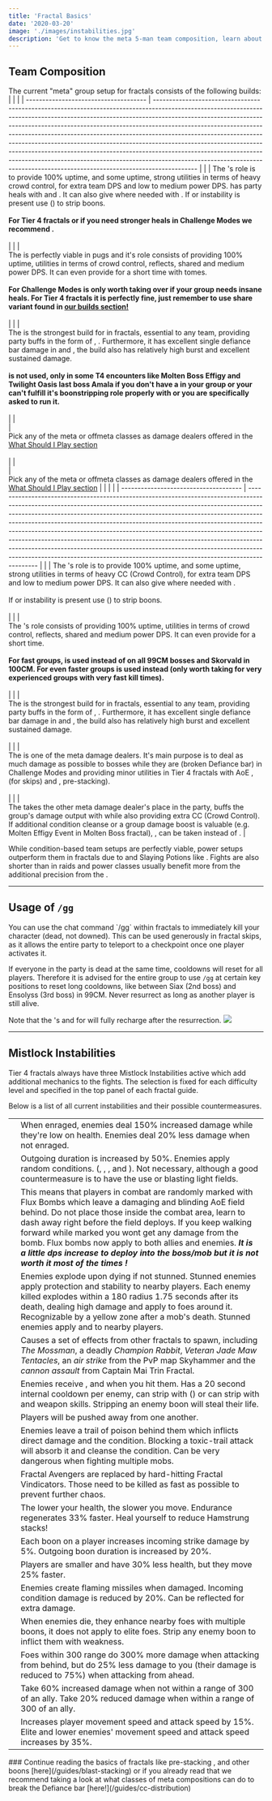 ```yaml
---
title: 'Fractal Basics'
date: '2020-03-20'
image: './images/instabilities.jpg'
description: 'Get to know the meta 5-man team composition, learn about the /gg command and Mistlock Instabilities.'
---
```


## Team Composition

The current "meta" group setup for fractals consists of the following builds:
<Tabs outlined>
<Tab title="PUG friendly team composition">
| | |
| ------------------------------------- | ------------------------------------------------------------------------------------------------------------------------------------------------------------------------------------------------------------------------------------------------------------------------------------------------------------------------------------------------------------------------------------------------------------------------------------------------------------------------------------------------------------------------------------------------------------------------------------------------------------------------------------------------------------- |
| <Specialization name="renegade"/> | The <Specialization name="renegade"/>'s role is to provide 100% <Boon name="alacrity"/> uptime, and some <Boon name="might"/> uptime, strong utilities in terms of heavy crowd control, <Skill name="Soulcleaves Summit"/> for extra team DPS and low to medium power DPS. <Specialization name="renegade"/> has party heals with <Skill name="Soulcleaves Summit"/> and <Skill name="Breakrazors Bastion"/>. It can also give <Boon name="stability"/> where needed with <Skill name="Legendary Dwarf Stance"/>. If <Instability name="No Pain, No Gain"/> or <Instability name="Vengeance"/> instability is present use <Skill name="Banish Enchantment"/> (<Skill name="Legendary Demon stance"/>) to strip boons.<br/><br/>**For Tier 4 fractals or if you need stronger heals in Challenge Modes we recommend <Specialization text="Heal Renegade" name="renegade"/>.**<br/><br/> |
| <Specialization name="firebrand" text="Firebrand"/> | <br/>The <Specialization text="Firebrand" name="firebrand"/> is perfectly viable in pugs and it's role consists of providing 100% <Boon name="quickness"/> uptime, utilities in terms of crowd control, reflects, shared <Boon name="aegis"/> and medium power DPS. It can even provide <Boon name="resistance"/> for a short time with tomes.<br/><br/>**For Challenge Modes <Specialization text="Heal Firebrand" name="firebrand"/> is only worth taking over <Specialization text="Heal Renegade" name="renegade"/> if your group needs insane heals. For Tier 4 fractals it is perfectly fine, just remember to use <Skill name="Bane Signet"/> share variant found in [our builds section!](/builds/guardian/heal-firebrand)**<br/><br/>  |
| <Specialization name="berserker" text="Banner Berserker"/> | <br/>The <Specialization text="Banner Berserker" name="berserker"/> is the strongest build for <Specialization name="warrior"/> in fractals, essential to any team, providing party buffs in the form of <Skill id="14405" profession="warrior"/>, <Skill id="14407" profession="warrior"/>. Furthermore, it has excellent single defiance bar damage in <Skill name="Tremor"/> and <Skill name="Headbutt"/>, the build also has relatively high burst and excellent sustained damage.<br/><br/>**<Specialization name="spellbreaker"/> is not used, only in some T4 encounters like Molten Boss Effigy and Twilight Oasis last boss Amala if you don't have a <Specialization name="Reaper" text="Power Reaper"/> in your group or your <Specialization name="renegade"/> can't fulfill it's boonstripping role properly with <Skill name="Legendary Demon stance" disableText/> or you are specifically asked to run it.**<br/><br/>  |
| <Specialization name="weaver" disableText/><Specialization name="Soulbeast" disableText/><Specialization name="Holosmith" disableText/><br/><Specialization name="firebrand" disableText/><Specialization name="Reaper" disableText/><Specialization name="Dragonhunter" disableText/>  | <br/>Pick any of the meta or offmeta classes as damage dealers offered in the [What Should I Play section](/guides/what-should-i-play)<br/><br/> |
| <Specialization name="weaver" disableText/><Specialization name="Soulbeast" disableText/><Specialization name="Holosmith" disableText/><br/><Specialization name="firebrand" disableText/><Specialization name="Reaper" disableText/><Specialization name="Dragonhunter" disableText/>  | <br/>Pick any of the meta or offmeta classes as damage dealers offered in the [What Should I Play section](/guides/what-should-i-play) |
</Tab>
<Tab title="Meta team composition">
|                                       |                                                                                                                                                                                                                                                                                                                                                                                                                                                                                                                                                                                                                                                               |
| ------------------------------------- | ------------------------------------------------------------------------------------------------------------------------------------------------------------------------------------------------------------------------------------------------------------------------------------------------------------------------------------------------------------------------------------------------------------------------------------------------------------------------------------------------------------------------------------------------------------------------------------------------------------------------------------------------------------- |
| <Specialization name="renegade" text="Renegade"/> | The <Specialization text="Renegade" name="renegade"/>'s role is to provide 100% <Boon name="alacrity"/> uptime, and some <Boon name="might"/> uptime, strong utilities in terms of heavy CC (Crowd Control), <Skill name="Soulcleaves Summit"/> for extra team DPS and low to medium power DPS. It can also give <Boon name="stability"/> where needed with <Skill name="Legendary Dwarf stance"  disableText/>.<br/><br/>If <Instability name="No Pain, No Gain"/> or <Instability name="Vengeance"/> instability is present use <Skill name="Banish Enchantment"/> (<Skill name="Legendary Demon stance" disableText/>) to strip boons.<br/><br/> |
| <Specialization name="firebrand" text="Firebrand"/> | <br/>The <Specialization name="firebrand" text="Firebrand"/>'s role consists of providing 100% <Boon name="quickness"/> uptime, utilities in terms of crowd control, reflects, shared <Boon name="aegis"/> and medium power DPS. It can even provide <Boon name="resistance"/> for a short time.<br/><br/>**For fast groups, <Specialization text="Power Dragonhunter" name="dragonhunter"/> is used instead of <Specialization name="firebrand" text="Firebrand"/> on all 99CM bosses and Skorvald in 100CM. For even faster groups <Specialization name="guardian"/> is used instead (only worth taking for very experienced groups with very fast kill times).**<br/><br/>  |
| <Specialization name="berserker" text="Banner Berserker"/> | <br/>The <Specialization text="Banner Berserker" name="berserker"/> is the strongest build for <Specialization name="warrior"/> in fractals, essential to any team, providing party buffs in the form of <Skill id="14405" profession="warrior"/>, <Skill id="14407" profession="warrior"/>. Furthermore, it has excellent single defiance bar damage in <Skill name="Tremor"/> and <Skill name="Headbutt"/>, the build also has relatively high burst and excellent sustained damage.<br/><br/>   |
| <Specialization name="weaver"/>  | <br/>The <Specialization text="Power Sword Weaver" name="weaver"/> is one of the meta damage dealers. It's main purpose is to deal as much damage as possible to bosses while they are <Effect name="exposed"/> (broken Defiance bar) in Challenge Modes and providing minor utilities in Tier 4 fractals with AoE <Condition name="blind"/>, <Skill id="5536" profession="elementalist"/> (for skips) and <Boon name="might"/>,<Boon name="Fury"/> pre-stacking).<br/><br/>   |
|  <Specialization name="soulbeast"/> | <br/>The <Specialization text="Power Soulbeast" name="soulbeast"/> takes the other meta damage dealer's place in the party, buffs the group's damage output with <Skill id="12497" profession="ranger"/> while also providing extra CC (Crowd Control). If additional condition cleanse or a group damage boost is valuable (e.g. Molten Effigy Event in Molten Boss fractal), <Trait id="2128"/>, can be taken instead of <Trait id="2143"/>.      |

</Tab>
</Tabs>

While condition-based team setups are perfectly viable, power setups outperform them in fractals due to <Item id="24868"/> and Slaying Potions like <Item id="50082"/>. Fights are also shorter than in raids and power classes usually benefit more from the additional precision from the <Item id="79722"/>.

---

## Usage of `/gg`

<Grid>
<GridItem sm="8">
You can use the chat command `/gg` within fractals to immediately kill your character (dead, not downed). This can be used generously in fractal skips, as it allows the entire party to teleport to a checkpoint once one player activates it.

If everyone in the party is dead at the same time, cooldowns will reset for all players. Therefore it is advised for the entire group to use `/gg` at certain key positions to reset long cooldowns, like between Siax (2nd boss) and Ensolyss (3rd boss) in 99CM. Never resurrect as long as another player is still alive.

Note that the <Specialization name="druid"/>'s <Skill id="31869"/> and <Skill name="Reapers Shroud"/> for <Specialization name="reaper"/> will fully recharge after the resurrection.
</GridItem>
<GridItem sm="4">
<Image src="./images/gg.jpg" caption="A dead player"/>
</GridItem>
</Grid>

---

## Mistlock Instabilities

Tier 4 fractals always have three Mistlock Instabilities active which add additional mechanics to the fights. The selection is fixed for each difficulty level and specified in the top panel of each fractal guide.

Below is a list of all current instabilities and their possible countermeasures.

| | |
| ----------------------------------------- | ------------------------------------------------------------------------------------------------------------------------------------------------------------------------------------------------------------------------------------------------------------------------------------------------------------------------------------- |
| <Instability name="Adrenaline Rush"/>  | When enraged, enemies deal 150% increased damage while they're low on health. Enemies deal 20% less damage when not enraged.     |
| <Instability name="Afflicted"/>   | Outgoing <Boon name="resistance"/> duration is increased by 50%. Enemies apply random conditions. (<Condition name="bleeding"/>, <Condition name="burning"/>, <Condition name="confusion"/>, <Condition name="poison"/> and <Condition name="torment"/>). Not necessary, although a good countermeasure is to have the <Specialization name="Firebrand"/> use <Skill id="45460"/> or blasting light fields.  |
| <Instability name="Flux Bomb"/>           |  This means that players in combat are randomly marked with Flux Bombs which leave a damaging and blinding AoE field behind. Do not place those inside the combat area, learn to dash away right before the field deploys. If you keep walking forward while marked you wont get any damage from the bomb. Flux bombs now apply to both allies and enemies. ***It is a little dps increase to deploy into the boss/mob but it is not worth it most of the times !***                                    |
| <Instability name="Last Laugh"/>          | Enemies explode upon dying if not stunned. Stunned enemies apply protection and stability to nearby players. Each enemy killed explodes within a 180 radius 1.75 seconds after its death, dealing high damage and apply <Control name="daze"/> to foes around it. Recognizable by a yellow zone after a mob's death. Stunned enemies apply <Boon name="protection"/> and <Boon name="stability"/> to nearby players.                                                                                                                               |
| <Instability name="Mists Convergence"/>   | Causes a set of effects from other fractals to spawn, including _The Mossman_, a deadly _Champion Rabbit_, _Veteran Jade Maw Tentacles_, an _air strike_ from the PvP map Skyhammer and the _cannon assault_ from Captain Mai Trin Fractal.                                                                                           |
| <Instability name="No Pain, No Gain"/>    | Enemies receive <Boon name="protection"/>, <Boon name="might"/> and <Boon name="fury"/> when you hit them. Has a 20 second internal cooldown per enemy, <Specialization name="renegade"/> can strip with <Skill name="Banish Enchantment"/> (<Skill name="Legendary Demon stance"/>) or <Specialization name="Reaper" text="Power Reaper"/> can strip with <Skill name="Well of Corruption"/> and weapon skills. Stripping an enemy boon will steal their life.   |
| <Instability name="Social Awkwardness"/>  | Players will be pushed away from one another. |
| <Instability name="Toxic Trail"/>         | Enemies leave a trail of poison behind them which inflicts direct damage and the <Condition name="poison"/> condition. Blocking a toxic-trail attack will absorb it and cleanse the condition. Can be very dangerous when fighting multiple mobs.   |
| <Instability name="Fractal Vindicators"/> | Fractal Avengers are replaced by hard-hitting Fractal Vindicators. Those need to be killed as fast as possible to prevent further chaos.     |
| <Instability name="Hamstrung"/>   | The lower your health, the slower you move. Endurance regenerates 33% faster. Heal yourself to reduce Hamstrung stacks!      |
| <Instability name="Boon overload"/> | Each boon on a player increases incoming strike damage by 5%. Outgoing boon duration is increased by 20%.    |
| <Instability name="Frailty"/> | Players are smaller and have 30% less health, but they move 25% faster.     |
| <Instability name="We Bleed Fire"/> | Enemies create flaming missiles when damaged. Incoming condition damage is reduced by 20%. Can be reflected for extra damage.    |
| <Instability name="Vengeance"/> | When enemies die, they enhance nearby foes with multiple boons, it does not apply to elite foes. Strip any enemy boon to inflict them with weakness.     |
| <Instability name="Outflanked"/> | Foes within 300 range do 300% more damage when attacking from behind, but do 25% less damage to you (their damage is reduced to 75%) when attacking from ahead.  |
| <Instability name="Stick Together"/> | 	Take 60% increased damage when not within a range of 300 of an ally. Take 20% reduced damage when within a range of 300 of an ally.    |
| <Instability name="Sugar Rush	"/> | Increases player movement speed and attack speed by 15%. Elite and lower enemies' movement speed and attack speed increases by 35%.      |

<Divider text="What now?"/>
### Continue reading the basics of fractals like pre-stacking <Boon name="might"/>, <Boon name="Fury"/> and other boons [here](/guides/blast-stacking) or if you already read that we recommend taking a look at what classes of meta compositions can do to break the Defiance bar [here!](/guides/cc-distribution)
